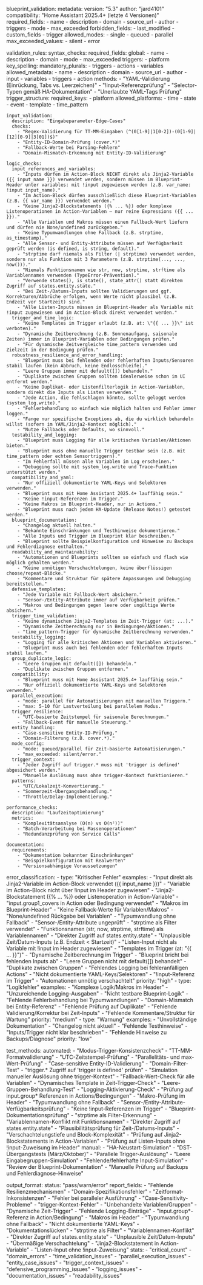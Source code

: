 blueprint_validation:
  metadata:
    version: "5.3"
    author: "jard4101"
    compatibility: "Home Assistant 2025.4+ (letzte 4 Versionen)"
    required_fields:
      - name
      - description
      - domain
      - source_url
      - author
      - triggers
      - mode
      - max_exceeded
    forbidden_fields:
      - last_modified
      - custom_fields
      - trigger
    allowed_modes:
      - single
      - queued
      - parallel
    max_exceeded_values:
      - silent
      - error

  validation_rules:
    syntax_checks:
      required_fields:
        global:
          - name
          - description
          - domain
          - mode
          - max_exceeded
        triggers:
          - platform
      key_spelling:
        mandatory_plurals:
          - triggers
          - actions
          - variables
      allowed_metadata:
        - name
        - description
        - domain
        - source_url
        - author
        - input
        - variables
        - triggers
        - action
      methods:
        - "YAML-Validierung (Einrückung, Tabs vs. Leerzeichen)"
        - "!input-Referenzprüfung"
        - "Selector-Typen gemäß HA-Dokumentation"
        - "Unerlaubte YAML-Tags Prüfung"
      trigger_structure:
        required_keys:
          - platform
        allowed_platforms:
          - time
          - state
          - event
          - template
          - time_pattern

    input_validation:
      description: "Eingabeparameter-Edge-Cases"
      checks:
        - "Regex-Validierung für TT-MM-Eingaben (^(0[1-9]|1[0-2])-(0[1-9]|[12][0-9]|3[01])$)"
        - "Entity-ID-Domain-Prüfung (cover.*)"
        - "Fallback-Werte bei Parsing-Fehlern"
        - "Domain-Mismatch-Erkennung mit Entity-ID-Validierung"

    logic_checks:
      input_references_and_variables:
        - "Inputs dürfen im Action-Block NICHT direkt als Jinja2-Variable ({{ input_name }}) verwendet werden, sondern müssen im Blueprint-Header unter variables: mit !input zugewiesen werden (z.B. var_name: !input input_name)."
        - "Im Action-Block dürfen ausschließlich diese Blueprint-Variablen (z.B. {{ var_name }}) verwendet werden."
        - "Keine Jinja2-Blockstatements ({% ... %}) oder komplexe Listenoperationen in Action-Variablen – nur reine Expressions ({{ ... }})."
        - "Alle Variablen und Makros müssen einen Fallback-Wert liefern und dürfen nie None/undefined zurückgeben."
        - "Keine Typumwandlungen ohne Fallback (z.B. strptime, as_timestamp)."
        - "Alle Sensor- und Entity-Attribute müssen auf Verfügbarkeit geprüft werden (is defined, is string, default)."
        - "strptime darf niemals als Filter (| strptime) verwendet werden, sondern nur als Funktion mit 3 Parametern (z.B. strptime(..., ..., now()))."
        - "Niemals Funktionsnamen wie str, now, strptime, strftime als Variablennamen verwenden (TypeError-Prävention)."
        - "Verwende states(), is_state(), state_attr() statt direktem Zugriff auf states.entity.state."
        - "Bei Zeit-/Datums-Inputs sollten Validierungen und ggf. Korrekturen/Abbrüche erfolgen, wenn Werte nicht plausibel (z.B. Endzeit vor Startzeit) sind."
        - "Alle Listen-Inputs müssen im Blueprint-Header als Variable mit !input zugewiesen und im Action-Block direkt verwendet werden."
      trigger_and_time_logic:
        - "Keine Templates im Trigger erlaubt (z.B. at: \"{{ ... }}\" ist verboten)."
        - "Dynamische Zeitberechnung (z.B. Sonnenaufgang, saisonale Zeiten) immer in Blueprint-Variablen oder Bedingungen prüfen."
        - "Für dynamische Zeitvergleiche time_pattern verwenden und Zielzeit in der Bedingung prüfen."
      robustness_resilience_and_error_handling:
        - "Blueprint muss bei fehlenden oder fehlerhaften Inputs/Sensoren stabil laufen (kein Abbruch, keine Endlosschleife)."
        - "Leere Gruppen immer mit default([]) behandeln."
        - "Duplikate zwischen Gruppen sollten idealerweise schon im UI entfernt werden."
        - "Keine Duplikat- oder Listenfilterlogik in Action-Variablen, sondern direkt die Inputs als Listen verwenden."
        - "Jede Action, die fehlschlagen könnte, sollte geloggt werden (system_log.write)."
        - "Fehlerbehandlung so einfach wie möglich halten und Fehler immer loggen."
        - "Fange nur spezifische Exceptions ab, die du wirklich behandeln willst (sofern im YAML/Jinja2-Kontext möglich)."
        - "Nutze Fallbacks oder Defaults, wo sinnvoll."
      testability_and_logging:
        - "Blueprint muss Logging für alle kritischen Variablen/Aktionen bieten."
        - "Blueprint muss ohne manuelle Trigger testbar sein (z.B. mit time_pattern oder echten Sensortriggern)."
        - "Im Fehlerfall müssen alle Variablen im Log erscheinen."
        - "Debugging sollte mit system_log.write und Trace-Funktion unterstützt werden."
      compatibility_and_yaml:
        - "Nur offiziell dokumentierte YAML-Keys und Selektoren verwenden."
        - "Blueprint muss mit Home Assistant 2025.4+ lauffähig sein."
        - "Keine !input-Referenzen im Trigger."
        - "Keine Makros im Blueprint-Header, nur in Actions."
        - "Blueprint muss nach jedem HA-Update (Release Notes!) getestet werden."
      blueprint_documentation:
        - "Changelog aktuell halten."
        - "Bekannte Einschränkungen und Testhinweise dokumentieren."
        - "Alle Inputs und Trigger im Blueprint klar beschreiben."
        - "Blueprint sollte Beispielkonfiguration und Hinweise zu Backups und Fehlerdiagnose enthalten."
      readability_and_maintainability:
        - "Automationen und Blueprints sollten so einfach und flach wie möglich gehalten werden."
        - "Keine unnötigen Verschachtelungen, keine überflüssigen choose/repeat-Blöcke."
        - "Kommentare und Struktur für spätere Anpassungen und Debugging bereitstellen."
      defensive_templates:
        - "Jede Variable mit Fallback-Wert absichern."
        - "Sensor-/Entity-Attribute immer auf Verfügbarkeit prüfen."
        - "Makros und Bedingungen gegen leere oder ungültige Werte absichern."
      trigger_time_validation:
        - "Keine dynamischen Jinja2-Templates im Zeit-Trigger (at: ...)."
        - "Dynamische Zeitberechnung nur in Bedingungen/Aktionen."
        - "time_pattern-Trigger für dynamische Zeitberechnung verwenden."
      testability_logging:
        - "Logging für alle kritischen Aktionen und Variablen aktivieren."
        - "Blueprint muss auch bei fehlenden oder fehlerhaften Inputs stabil laufen."
      group_duplicate_logic:
        - "Leere Gruppen mit default([]) behandeln."
        - "Duplikate zwischen Gruppen entfernen."
      compatibility:
        - "Blueprint muss mit Home Assistant 2025.4+ lauffähig sein."
        - "Nur offiziell dokumentierte YAML-Keys und Selektoren verwenden."
      parallel_execution:
        - "mode: parallel für Automatisierungen mit manuellen Triggern."
        - "max: 5-10 für Lastverteilung bei parallelem Modus."
      trigger_resilience:
        - "UTC-basierte Zeitstempel für saisonale Berechnungen."
        - "Fallback-Event für manuelle Steuerung."
      entity_handling:
        - "Case-sensitive Entity-ID-Prüfung."
        - "Domain-Filterung (z.B. cover.*)."
      mode_config:
        - "mode: queued/parallel für Zeit-basierte Automatisierungen."
        - "max_exceeded: silent/error."
      trigger_context:
        - "Jeder Zugriff auf trigger.* muss mit 'trigger is defined' abgesichert werden."
        - "Manuelle Auslösung muss ohne trigger-Kontext funktionieren."
      patterns:
        - "UTC/Lokalzeit-Konvertierung."
        - "Sommerzeit-Übergangsbehandlung."
        - "Throttle/Delay-Implementierung."

    performance_checks:
      description: "Laufzeitoptimierung"
      metrics:
        - "Komplexitätsanalyse (O(n) vs O(n²))"
        - "Batch-Verarbeitung bei Massenoperationen"
        - "Redundanzprüfung von Service Calls"

    documentation:
      requirements:
        - "Dokumentation bekannter Einschränkungen"
        - "Beispielkonfiguration mit Realwerten"
        - "Versionsabhängige Voraussetzungen"

  error_classification:
    - type: "Kritischer Fehler"
      examples: 
        - "Input direkt als Jinja2-Variable im Action-Block verwendet ({{ input_name }})"
        - "Variable im Action-Block nicht über !input im Header zugewiesen"
        - "Jinja2-Blockstatement ({% ... %}) oder Listenoperation in Action-Variable"
        - "input.group1_covers in Action oder Bedingung verwendet"
        - "Makros im Blueprint-Header"
        - "Keine Fallback-Werte für Variablen/Makros"
        - "None/undefined Rückgabe bei Variablen"
        - "Typumwandlung ohne Fallback"
        - "Sensor-/Entity-Attribute ungeprüft"
        - "strptime als Filter verwendet"
        - "Funktionsnamen (str, now, strptime, strftime) als Variablennamen"
        - "Direkter Zugriff auf states.entity.state"
        - "Unplausible Zeit/Datum-Inputs (z.B. Endzeit < Startzeit)"
        - "Listen-Input nicht als Variable mit !input im Header zugewiesen"
        - "Templates im Trigger (at: \"{{ ... }}\")"
        - "Dynamische Zeitberechnung im Trigger"
        - "Blueprint bricht bei fehlenden Inputs ab"
        - "Leere Gruppen nicht mit default([]) behandelt"
        - "Duplikate zwischen Gruppen"
        - "Fehlendes Logging bei fehleranfälligen Actions"
        - "Nicht dokumentierte YAML-Keys/Selektoren"
        - "!input-Referenz im Trigger"
        - "Automationen unnötig verschachtelt"
      priority: "high"
    - type: "Logikfehler"
      examples: 
        - "Komplexe Logik/Makros im Header"
        - "Unzureichende Logging-Ausgaben"
        - "Nicht testbare Blueprint-Logik"
        - "Fehlende Fehlerbehandlung bei Typumwandlungen"
        - "Domain-Mismatch bei Entity-Referenz"
        - "Fehlende Prüfung auf Duplikate"
        - "Fehlende Validierung/Korrektur bei Zeit-Inputs"
        - "Fehlende Kommentare/Struktur für Wartung"
      priority: "medium"
    - type: "Warnung"
      examples: 
        - "Unvollständige Dokumentation"
        - "Changelog nicht aktuell"
        - "Fehlende Testhinweise"
        - "Inputs/Trigger nicht klar beschrieben"
        - "Fehlende Hinweise zu Backups/Diagnose"
      priority: "low"

  test_methods:
    automated:
      - "Modus-Trigger-Konsistenzcheck"
      - "TT-MM-Formatvalidierung"
      - "UTC-Zeitstempel-Prüfung"
      - "Parallelitäts- und max-Wert-Prüfung"
      - "Case-sensitive Entity-ID-Validierung"
      - "Domain-Filter-Test"
      - "trigger.* Zugriff auf 'trigger is defined' prüfen"
      - "Simulation manueller Auslösung ohne trigger-Kontext"
      - "Fallback-Wert-Check für alle Variablen"
      - "Dynamisches Template in Zeit-Trigger-Check"
      - "Leere-Gruppen-Behandlung-Test"
      - "Logging-Aktivierung-Check"
      - "Prüfung auf input.group* Referenzen in Actions/Bedingungen"
      - "Makro-Prüfung im Header"
      - "Typumwandlung ohne Fallback"
      - "Sensor-/Entity-Attribute-Verfügbarkeitsprüfung"
      - "Keine !input-Referenzen im Trigger"
      - "Blueprint-Dokumentationsprüfung"
      - "strptime als Filter-Erkennung"
      - "Variablennamen-Konflikt mit Funktionsnamen"
      - "Direkter Zugriff auf states.entity.state"
      - "Plausibilitätsprüfung für Zeit-/Datums-Inputs"
      - "Verschachtelungstiefe und Block-Komplexität"
      - "Prüfung auf Jinja2-Blockstatements in Action-Variablen"
      - "Prüfung auf Listen-Inputs ohne !input-Zuweisung im Header"
    manual:
      - "HA-Neustart-Simulation"
      - "DST-Übergangstests (März/Oktober)"
      - "Parallele Trigger-Auslösung"
      - "Leere Eingabegruppen-Simulation"
      - "Fehlende/fehlerhafte Input-Simulation"
      - "Review der Blueprint-Dokumentation"
      - "Manuelle Prüfung auf Backups und Fehlerdiagnose-Hinweise"

  output_format:
    status: "pass/warn/error"
    report_fields:
      - "Fehlende Resilienzmechanismen"
      - "Domain-Spezifikationsfehler"
      - "Zeitformat-Inkonsistenzen"
      - "Fehler bei paralleler Ausführung"
      - "Case-Sensitivity-Probleme"
      - "trigger-Kontext-Fehler"
      - "Unbehandelte Variablen/Gruppen"
      - "Dynamische Zeit-Trigger"
      - "Fehlende Logging-Einträge"
      - "input.group*-Referenz in Action/Bedingung"
      - "Makros im Header"
      - "Typumwandlung ohne Fallback"
      - "Nicht dokumentierte YAML-Keys"
      - "Dokumentationslücken"
      - "strptime als Filter"
      - "Variablennamen-Konflikt"
      - "Direkter Zugriff auf states.entity.state"
      - "Unplausible Zeit/Datum-Inputs"
      - "Übermäßige Verschachtelung"
      - "Jinja2-Blockstatement in Action-Variable"
      - "Listen-Input ohne !input-Zuweisung"
    stats:
      - "critical_count"
      - "domain_errors"
      - "time_validation_issues"
      - "parallel_execution_issues"
      - "entity_case_issues"
      - "trigger_context_issues"
      - "defensive_programming_issues"
      - "logging_issues"
      - "documentation_issues"
      - "readability_issues"
